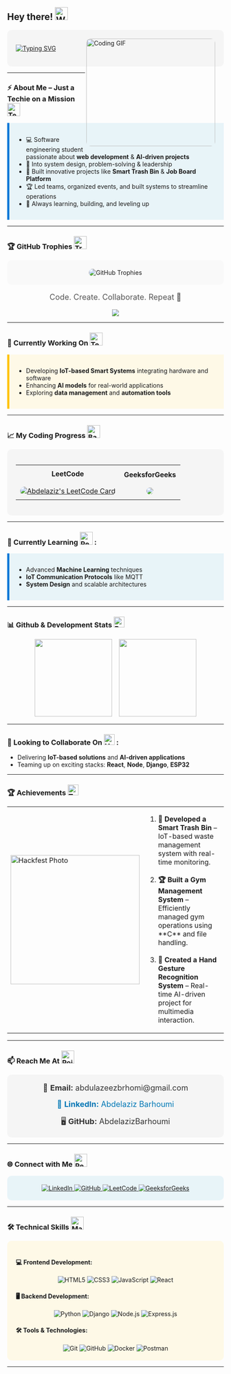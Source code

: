 ## Hey there! <img src="https://raw.githubusercontent.com/Tarikul-Islam-Anik/Animated-Fluent-Emojis/master/Emojis/Hand%20gestures/Waving%20Hand%20Medium-Light%20Skin%20Tone.png" alt="Waving Hand" width="30" height="30" />

<div style="background-color:#f5f5f5; padding: 20px; border-radius: 10px;">

<img align="right" src="https://media1.tenor.com/m/GfSX-u7VGM4AAAAC/coding.gif" width="300" height="250" alt="Coding GIF" style="border-radius: 10px;"/>

[![Typing SVG](https://readme-typing-svg.demolab.com?font=Kanit&size=30&pause=1000&color=FF5733&width=600&lines=Welcome+to+Abdelaziz's+Portfolio!;Software+Engineer+%7C+Full+Stack+Developer;Hackathon+Enthusiast+%7C+Innovator)](https://git.io/typing-svg)

</div>

---

### ⚡ About Me – Just a Techie on a Mission <img src="https://raw.githubusercontent.com/Tarikul-Islam-Anik/Animated-Fluent-Emojis/master/Emojis/People/Man%20Technologist.png" alt="Technologist" width="30" height="30" />

<div style="background-color:#e8f4f8; padding: 15px; border-left: 5px solid #0078D7;">

- 💻 Software engineering student passionate about **web development** & **AI-driven projects**  
- 🧠 Into system design, problem-solving & leadership  
- 🧩 Built innovative projects like **Smart Trash Bin** & **Job Board Platform**  
- 🏆 Led teams, organized events, and built systems to streamline operations  
- 🚀 Always learning, building, and leveling up  

</div>

---

### 🏆 GitHub Trophies <img src="https://raw.githubusercontent.com/Tarikul-Islam-Anik/Animated-Fluent-Emojis/master/Emojis/Activities/Trophy.png" alt="Trophy" width="30" height="30" />

<div align="center" style="background-color:#f9f9f9; padding: 20px; border-radius: 10px;">
  <img src="https://github-trophies.vercel.app/?username=AbdelazizBarhoumi&rank=SECRET,SSS,SS,S,AAA,AA&row=2&column=9&theme=radical" alt="GitHub Trophies" style="border-radius: 10px;"/>
</div>

<p align="center" style="font-size: 18px; color: #555;">Code. Create. Collaborate. Repeat 💙</p> 
<div align="center"><img src="https://komarev.com/ghpvc/?username=AbdelazizBarhoumi&label=Profile%20Views&color=0e75b6&style=flat-square" /></div> 

---

### 🔭 Currently Working On <img src="https://raw.githubusercontent.com/Tarikul-Islam-Anik/Animated-Fluent-Emojis/master/Emojis/People%20with%20professions/Man%20Technologist%20Light%20Skin%20Tone.png" alt="Technologist" width="30" height="30" />

<div style="background-color:#fef9e7; padding: 15px; border-left: 5px solid #FFC300;">

- Developing **IoT-based Smart Systems** integrating hardware and software  
- Enhancing **AI models** for real-world applications  
- Exploring **data management** and **automation tools**  

</div>

---

### 📈 My Coding Progress <img src="https://raw.githubusercontent.com/Tarikul-Islam-Anik/Animated-Fluent-Emojis/master/Emojis/Activities/Bar%20Chart.png" alt="Bar Chart" width="30" height="30" />

<div align="center" style="background-color:#f5f5f5; padding: 20px; border-radius: 10px;">

<table>
  <tr>
    <td align="center" style="padding: 10px;">
    <b>LeetCode</b><br><br>
    <a href="https://leetcode.com/u/AbdelazizBarhoumi/" target="_blank" rel="noopener noreferrer">
      <img src="https://leetcard.jacoblin.cool/AbdelazizBarhoumi?ext=heatmap&theme=unicorn" alt="Abdelaziz's LeetCode Card" style="border-radius: 10px;"/>
    </a>
    </td>
    <td align="center" style="padding: 10px;">
      <b>GeeksforGeeks</b><br><br>
      <a href="https://auth.geeksforgeeks.org/user/abdulazeemp8r/practice/">
        <img src="https://geeks-for-geeks-stats-card.vercel.app/?username=abdulazeemp8r&theme=dark" style="border-radius: 10px;"/>
      </a>
    </td>
  </tr>
</table>

</div>

---

### 🌱 Currently Learning <img src="https://raw.githubusercontent.com/Tarikul-Islam-Anik/Animated-Fluent-Emojis/master/Emojis/People/Person%20Fencing.png" alt="Person Fencing" width="30" height="30" /> :

<div style="background-color:#e8f4f8; padding: 15px; border-left: 5px solid #0078D7;">

- Advanced **Machine Learning** techniques  
- **IoT Communication Protocols** like MQTT  
- **System Design** and scalable architectures  

</div>

---

### 📊 Github & Development Stats <img src="https://raw.githubusercontent.com/Tarikul-Islam-Anik/Animated-Fluent-Emojis/master/Emojis/Objects/Bar%20Chart.png" alt="Bar Chart" width="25" height="25" />

<p align="center">
  <img src="https://github-readme-stats.vercel.app/api?username=AbdelazizBarhoumi&show_icons=true&hide=issues&hide_border=true&title_color=FF5733&text_color=c9d1d9&icon_color=79c0ff&bg_color=0d1117" height="180px"/>
  &nbsp;&nbsp;
  <img src="https://github-readme-stats.vercel.app/api/top-langs/?username=AbdelazizBarhoumi&layout=compact&langs_count=10&hide_border=true&title_color=FF5733&text_color=c9d1d9&bg_color=0d1117" height="180px"/>
</p>

---

### 👯 Looking to Collaborate On <img src="https://raw.githubusercontent.com/Tarikul-Islam-Anik/Animated-Fluent-Emojis/master/Emojis/Hand%20gestures/Handshake.png" alt="Handshake" width="25" height="25" /> :

- Delivering **IoT-based solutions** and **AI-driven applications**  
- Teaming up on exciting stacks: **React**, **Node**, **Django**, **ESP32**  

---

### 🏆 Achievements <img src="https://raw.githubusercontent.com/Tarikul-Islam-Anik/Animated-Fluent-Emojis/master/Emojis/Activities/Trophy.png" alt="Trophy" width="25" height="25" />

<table>
  <tr>
    <td>
      <img src="https://media.licdn.com/dms/image/v2/D5622AQEAKk2wcGXo3g/feedshare-shrink_2048_1536/feedshare-shrink_2048_1536/0/1688629234342?e=1747267200&v=beta&t=xN-gfAx7Rfa6T-fLwDmH9IypQSMLgNdyBdUK5l1b-60" width="300px" alt="Hackfest Photo"/>
    </td>
    <td>
      <ol>
        <li><strong>🏅 Developed a Smart Trash Bin</strong> – IoT-based waste management system with real-time monitoring.  
        </li><br/>
        <li><strong>🏆 Built a Gym Management System</strong> – Efficiently managed gym operations using **C** and file handling.  
        </li><br/>
        <li><strong>🚀 Created a Hand Gesture Recognition System</strong> – Real-time AI-driven project for multimedia interaction.  
        </li>
      </ol>
    </td>
  </tr>
</table>

---

### 📫 Reach Me At <img src="https://raw.githubusercontent.com/Tarikul-Islam-Anik/Animated-Fluent-Emojis/master/Emojis/Hand%20gestures/Backhand%20Index%20Pointing%20Down%20Medium-Light%20Skin%20Tone.png" alt="Point Down" width="30" height="30" />

<div align="center" style="background-color:#f5f5f5; padding: 20px; border-radius: 10px;">
  <a href="mailto:abdulazeezbrhomi@gmail.com" style="text-decoration: none; color: #333; font-size: 18px;">
    📧 <strong>Email:</strong> abdulazeezbrhomi@gmail.com
  </a>
  <br><br>
  <a href="https://linkedin.com/in/abdelazizbarhoumi" style="text-decoration: none; color: #0077b5; font-size: 18px;">
    🔗 <strong>LinkedIn:</strong> Abdelaziz Barhoumi
  </a>
  <br><br>
  <a href="https://github.com/AbdelazizBarhoumi" style="text-decoration: none; color: #333; font-size: 18px;">
    🖥️ <strong>GitHub:</strong> AbdelazizBarhoumi
  </a>
</div>

---

### 🌐 Connect with Me <img src="https://raw.githubusercontent.com/Tarikul-Islam-Anik/Animated-Fluent-Emojis/master/Emojis/People/Person%20Raising%20Hand.png" alt="Person Raising Hand" width="30" height="30" />

<div align="center" style="background-color:#e8f4f8; padding: 20px; border-radius: 10px;">
  <a href="https://www.linkedin.com/in/abdelazizbarhoumi" target="_blank">
    <img src="https://img.shields.io/badge/-LinkedIn-blue?style=for-the-badge&logo=LinkedIn&logoColor=white" alt="LinkedIn">
  </a>
  <a href="https://github.com/AbdelazizBarhoumi" target="_blank">
    <img src="https://img.shields.io/badge/-GitHub-black?style=for-the-badge&logo=github&logoColor=white" alt="GitHub">
  </a>
  <a href="https://leetcode.com/u/AbdelazizBarhoumi/" target="_blank">
    <img src="https://img.shields.io/badge/-LeetCode-FFA116?style=for-the-badge&logo=leetcode&logoColor=black" alt="LeetCode">
  </a>
  <a href="https://www.geeksforgeeks.org/user/abdulazeemp8r/" target="_blank">
    <img src="https://img.shields.io/badge/-GeeksforGeeks-0F9D58?style=for-the-badge&logo=geeksforgeeks&logoColor=white" alt="GeeksforGeeks">
  </a>
</div>

---

### 🛠️ Technical Skills <img src="https://raw.githubusercontent.com/Tarikul-Islam-Anik/Animated-Fluent-Emojis/master/Emojis/People%20with%20professions/Man%20Detective%20Light%20Skin%20Tone.png" alt="Man Detective Light Skin Tone" width="30" height="30" />

<div style="background-color:#fef9e7; padding: 20px; border-radius: 10px;">

#### 💻 Frontend Development:
<div align="center">
  <img src="https://img.shields.io/badge/HTML5-E34F26?style=for-the-badge&logo=html5&logoColor=white" alt="HTML5">
  <img src="https://img.shields.io/badge/CSS3-1572B6?style=for-the-badge&logo=css3&logoColor=white" alt="CSS3">
  <img src="https://img.shields.io/badge/JavaScript-F7DF1E?style=for-the-badge&logo=javascript&logoColor=black" alt="JavaScript">
  <img src="https://img.shields.io/badge/React-20232A?style=for-the-badge&logo=react&logoColor=61DAFB" alt="React">
</div>

#### 🖥️ Backend Development:
<div align="center">
  <img src="https://img.shields.io/badge/Python-3776AB?style=for-the-badge&logo=python&logoColor=white" alt="Python">
  <img src="https://img.shields.io/badge/Django-092E20?style=for-the-badge&logo=django&logoColor=white" alt="Django">
  <img src="https://img.shields.io/badge/Node.js-339933?style=for-the-badge&logo=node.js&logoColor=white" alt="Node.js">
  <img src="https://img.shields.io/badge/Express.js-000000?style=for-the-badge&logo=express&logoColor=white" alt="Express.js">
</div>

#### 🛠️ Tools & Technologies:
<div align="center">
  <img src="https://img.shields.io/badge/Git-F05032?style=for-the-badge&logo=git&logoColor=white" alt="Git">
  <img src="https://img.shields.io/badge/GitHub-181717?style=for-the-badge&logo=github&logoColor=white" alt="GitHub">
  <img src="https://img.shields.io/badge/Docker-2496ED?style=for-the-badge&logo=docker&logoColor=white" alt="Docker">
  <img src="https://img.shields.io/badge/Postman-FF6C37?style=for-the-badge&logo=postman&logoColor=white" alt="Postman">
</div>

</div>

---









